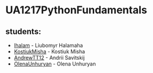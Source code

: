 # UA1217PythonFundamentals

## students:
- [lhalam](https://github.com/lhalam) - Liubomyr Halamaha
- [KostiukMisha](https://github.com/KostiukMisha) - Kostiuk Misha
- [AndrewTT12](https://github.com/AndrewTT12) - Andrii Savitskij
- [OlenaUnhuryan](https://github.com/OlenaUnhuryan) - Olena Unhuryan
